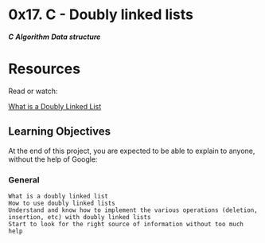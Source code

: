 # 0x17. C - Doubly linked lists
***C***
***Algorithm***
***Data structure***

# Resources
Read or watch:

[What is a Doubly Linked List](https://intranet.alxswe.com/rltoken/C5_IRM981SVn8oA8RP3gag)


## Learning Objectives
At the end of this project, you are expected to be able to explain to anyone, without the help of Google:

### General
    What is a doubly linked list
    How to use doubly linked lists
    Understand and know how to implement the various operations (deletion, insertion, etc) with doubly linked lists
    Start to look for the right source of information without too much help
